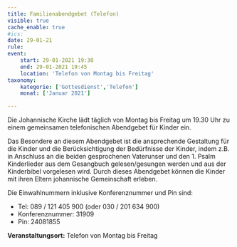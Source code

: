 ```yaml
---
title: Familienabendgebet (Telefon)
visible: true
cache_enable: true
#ics: 
date: 29-01-21
rule: 
event:
	start: 29-01-2021 19:30
	end: 29-01-2021 19:45
	location: 'Telefon von Montag bis Freitag'
taxonomy:
	kategorie: ['Gottesdienst','Telefon']
	monat: ['Januar 2021']

---
```

Die Johannische Kirche lädt täglich von Montag bis Freitag um 19.30 Uhr zu einem gemeinsamen telefonischen Abendgebet für Kinder ein.

Das Besondere an diesem Abendgebet ist die ansprechende Gestaltung für die Kinder und die Berücksichtigung der Bedürfnisse der Kinder, indem z.B. in Anschluss an die beiden gesprochenen Vaterunser und den 1. Psalm Kinderlieder aus dem Gesangbuch gelesen/gesungen werden und aus der Kinderbibel vorgelesen wird. Durch dieses Abendgebet können die Kinder mit ihren Eltern johannische Gemeinschaft erleben.

Die Einwahlnummern inklusive Konferenznummer und Pin sind:
* Tel: 089 / 121 405 900 (oder 030 / 201 634 900)
* Konferenznummer: 31909 
* Pin: 24081855



**Veranstaltungsort:** Telefon von Montag bis Freitag

